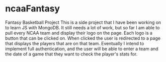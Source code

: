# ncaaFantasy
Fantasy Basketball Project
This is a side project that I have been working on to learn JS with MongoDB. It still needs a lot of work, but so far I am able to pull every NCAA team and display their logo on the page. Each logo is a button that can be clicked on. When clicked the user is redirected to a page that displays the players that are on that team. Eventually I intend to implement full authentication, and the user will be able to enter a team and the date of a game that they want to check the player's stats for. 

